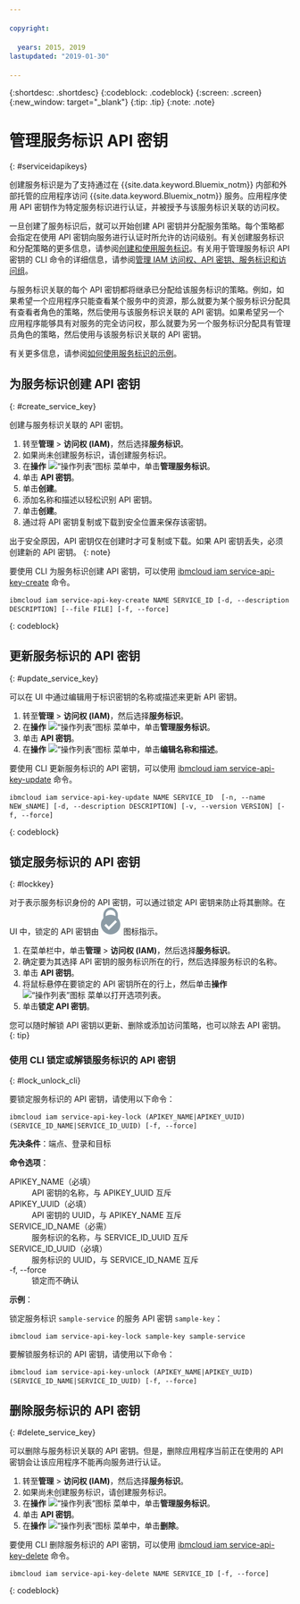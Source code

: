 ```yaml
---

copyright:

  years: 2015, 2019
lastupdated: "2019-01-30"

---
```


{:shortdesc: .shortdesc}
{:codeblock: .codeblock}
{:screen: .screen}
{:new_window: target="_blank"}
{:tip: .tip}
{:note: .note}


# 管理服务标识 API 密钥
{: #serviceidapikeys}

创建服务标识是为了支持通过在 {{site.data.keyword.Bluemix_notm}} 内部和外部托管的应用程序访问 {{site.data.keyword.Bluemix_notm}} 服务。应用程序使用 API 密钥作为特定服务标识进行认证，并被授予与该服务标识关联的访问权。

一旦创建了服务标识后，就可以开始创建 API 密钥并分配服务策略。每个策略都会指定在使用 API 密钥向服务进行认证时所允许的访问级别。有关创建服务标识和分配策略的更多信息，请参阅[创建和使用服务标识](/docs/iam?topic=iam-serviceids#serviceids)。有关用于管理服务标识 API 密钥的 CLI 命令的详细信息，请参阅[管理 IAM 访问权、API 密钥、服务标识和访问组](/docs/cli/reference/ibmcloud?topic=cloud-cli-ibmcloud_commands_iam#ibmcloud_commands_iam)。

与服务标识关联的每个 API 密钥都将继承已分配给该服务标识的策略。例如，如果希望一个应用程序只能查看某个服务中的资源，那么就要为某个服务标识分配具有查看者角色的策略，然后使用与该服务标识关联的 API 密钥。如果希望另一个应用程序能够具有对服务的完全访问权，那么就要为另一个服务标识分配具有管理员角色的策略，然后使用与该服务标识关联的 API 密钥。

有关更多信息，请参阅[如何使用服务标识的示例](/docs/iam?topic=iam-serviceids#examples_serviceid)。

## 为服务标识创建 API 密钥
{: #create_service_key}

创建与服务标识关联的 API 密钥。

1. 转至**管理** &gt; **访问权 (IAM)**，然后选择**服务标识**。
2. 如果尚未创建服务标识，请创建服务标识。
3. 在**操作** ![“操作列表”图标](../icons/action-menu-icon.svg) 菜单中，单击**管理服务标识**。
4. 单击 **API 密钥**。
5. 单击**创建**。
6. 添加名称和描述以轻松识别 API 密钥。
7. 单击**创建**。
8. 通过将 API 密钥复制或下载到安全位置来保存该密钥。

出于安全原因，API 密钥仅在创建时才可复制或下载。如果 API 密钥丢失，必须创建新的 API 密钥。
{: note}

要使用 CLI 为服务标识创建 API 密钥，可以使用 [ibmcloud iam service-api-key-create](/docs/cli/reference/ibmcloud?topic=cloud-cli-ibmcloud_iam_api_key_create#ibmcloud_iam_service_api_key_create) 命令。
```
ibmcloud iam service-api-key-create NAME SERVICE_ID [-d, --description DESCRIPTION] [--file FILE] [-f, --force]
```
{: codeblock}

## 更新服务标识的 API 密钥
{: #update_service_key}

可以在 UI 中通过编辑用于标识密钥的名称或描述来更新 API 密钥。

1. 转至**管理** &gt; **访问权 (IAM)**，然后选择**服务标识**。
2. 在**操作** ![“操作列表”图标](../icons/action-menu-icon.svg) 菜单中，单击**管理服务标识**。
3. 单击 **API 密钥**。
4. 在**操作** ![“操作列表”图标](../icons/action-menu-icon.svg) 菜单中，单击**编辑名称和描述**。

要使用 CLI 更新服务标识的 API 密钥，可以使用 [ibmcloud iam service-api-key-update](/docs/cli/reference/ibmcloud?topic=cloud-cli-ibmcloud_iam_api_key_create#ibmcloud_iam_service_api_key_update) 命令。
```
ibmcloud iam service-api-key-update NAME SERVICE_ID  [-n, --name NEW_sNAME] [-d, --description DESCRIPTION] [-v, --version VERSION] [-f, --force]
```
{: codeblock}

## 锁定服务标识的 API 密钥
{: #lockkey}

对于表示服务标识身份的 API 密钥，可以通过锁定 API 密钥来防止将其删除。在 UI 中，锁定的 API 密钥由 ![“已锁定”图标](images/locked.svg "已锁定") 图标指示。

1. 在菜单栏中，单击**管理** &gt; **访问权 (IAM)**，然后选择**服务标识**。
2. 确定要为其选择 API 密钥的服务标识所在的行，然后选择服务标识的名称。
3. 单击 **API 密钥**。
4. 将鼠标悬停在要锁定的 API 密钥所在的行上，然后单击**操作** ![“操作列表”图标](../icons/action-menu-icon.svg) 菜单以打开选项列表。
5. 单击**锁定 API 密钥**。

您可以随时解锁 API 密钥以更新、删除或添加访问策略，也可以除去 API 密钥。
{: tip}

### 使用 CLI 锁定或解锁服务标识的 API 密钥
{: #lock_unlock_cli}

要锁定服务标识的 API 密钥，请使用以下命令：

```
ibmcloud iam service-api-key-lock (APIKEY_NAME|APIKEY_UUID) (SERVICE_ID_NAME|SERVICE_ID_UUID) [-f, --force]
```

<strong>先决条件</strong>：端点、登录和目标

<strong>命令选项</strong>：
<dl>
  <dt>APIKEY_NAME（必填）</dt>
  <dd>API 密钥的名称，与 APIKEY_UUID 互斥 </dd>
  <dt>APIKEY_UUID（必填）</dt>
  <dd>API 密钥的 UUID，与 APIKEY_NAME 互斥 </dd>
  <dt>SERVICE_ID_NAME（必需）</dt>
  <dd>服务标识的名称，与 SERVICE_ID_UUID 互斥 </dd>
  <dt>SERVICE_ID_UUID（必填）</dt>
  <dd>服务标识的 UUID，与 SERVICE_ID_NAME 互斥 </dd>
  <dt>-f, --force</dt>
  <dd>锁定而不确认</dd>
</dl>

<strong>示例</strong>：

锁定服务标识 `sample-service` 的服务 API 密钥 `sample-key`：

```
ibmcloud iam service-api-key-lock sample-key sample-service
```

要解锁服务标识的 API 密钥，请使用以下命令：

```
ibmcloud iam service-api-key-unlock (APIKEY_NAME|APIKEY_UUID) (SERVICE_ID_NAME|SERVICE_ID_UUID) [-f, --force]
```


## 删除服务标识的 API 密钥
{: #delete_service_key}

可以删除与服务标识关联的 API 密钥。但是，删除应用程序当前正在使用的 API 密钥会让该应用程序不能再向服务进行认证。

1. 转至**管理** &gt; **访问权 (IAM)**，然后选择**服务标识**。
2. 如果尚未创建服务标识，请创建服务标识。
3. 在**操作** ![“操作列表”图标](../icons/action-menu-icon.svg) 菜单中，单击**管理服务标识**。
4. 单击 **API 密钥**。
5. 在**操作** ![“操作列表”图标](../icons/action-menu-icon.svg) 菜单中，单击**删除**。

要使用 CLI 删除服务标识的 API 密钥，可以使用 [ibmcloud iam service-api-key-delete](/docs/cli/reference/ibmcloud?topic=cloud-cli-ibmcloud_iam_api_key_create#ibmcloud_iam_service_api_key_delete) 命令。
```
ibmcloud iam service-api-key-delete NAME SERVICE_ID [-f, --force]
```
{: codeblock}

